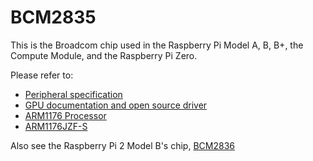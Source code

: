 # BCM2835

This is the Broadcom chip used in the Raspberry Pi Model A, B, B+, the Compute Module, and the Raspberry Pi Zero.

Please refer to:

- [Peripheral specification](BCM2835-ARM-Peripherals.pdf)
- [GPU documentation and open source driver](http://www.broadcom.com/support/)
- [ARM1176 Processor](http://www.arm.com/products/processors/classic/arm11/arm1176.php)
- [ARM1176JZF-S](http://infocenter.arm.com/help/index.jsp?topic=/com.arm.doc.ddi0301h/index.html)

Also see the Raspberry Pi 2 Model B's chip, [BCM2836](../bcm2836/README.md)
